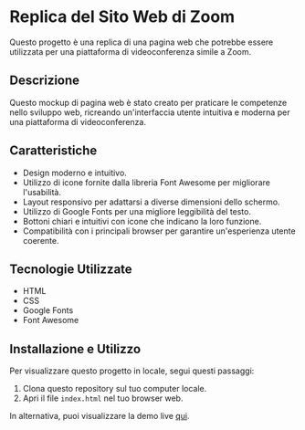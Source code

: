 # Replica del Sito Web di Zoom

Questo progetto è una replica di una pagina web che potrebbe essere utilizzata per una piattaforma di videoconferenza simile a Zoom.

## Descrizione

Questo mockup di pagina web è stato creato per praticare le competenze nello sviluppo web, ricreando un'interfaccia utente intuitiva e moderna per una piattaforma di videoconferenza.

## Caratteristiche

- Design moderno e intuitivo.
- Utilizzo di icone fornite dalla libreria Font Awesome per migliorare l'usabilità.
- Layout responsivo per adattarsi a diverse dimensioni dello schermo.
- Utilizzo di Google Fonts per una migliore leggibilità del testo.
- Bottoni chiari e intuitivi con icone che indicano la loro funzione.
- Compatibilità con i principali browser per garantire un'esperienza utente coerente.

## Tecnologie Utilizzate

- HTML
- CSS
- Google Fonts
- Font Awesome

## Installazione e Utilizzo

Per visualizzare questo progetto in locale, segui questi passaggi:

1. Clona questo repository sul tuo computer locale.
2. Apri il file `index.html` nel tuo browser web.

In alternativa, puoi visualizzare la demo live [qui](https://caldatoluca.github.io./zoom/).
